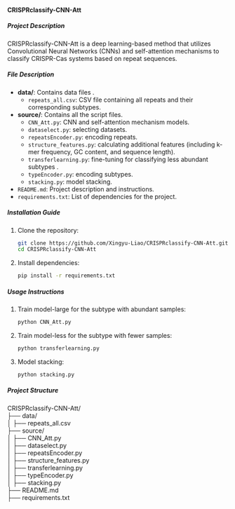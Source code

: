#### CRISPRclassify-CNN-Att

##### Project Description

CRISPRclassify-CNN-Att is a deep learning-based method that utilizes Convolutional Neural Networks (CNNs) and self-attention mechanisms to classify CRISPR-Cas systems based on repeat sequences.

##### File Description

- **data/**: Contains data files .
  - `repeats_all.csv`: CSV file containing all repeats and their corresponding subtypes.
- **source/**: Contains all the script files.
  - `CNN_Att.py`: CNN and self-attention mechanism models.
  - `dataselect.py`: selecting datasets.
  - `repeatsEncoder.py`: encoding repeats.
  - `structure_features.py`: calculating additional features (including k-mer frequency, GC content, and sequence length).
  - `transferlearning.py`: fine-tuning for classifying less abundant subtypes .
  - `typeEncoder.py`: encoding subtypes.
  - `stacking.py`: model stacking.
- `README.md`: Project description and instructions.
- `requirements.txt`: List of dependencies for the project.

##### Installation Guide

1. Clone the repository:
    ```bash
    git clone https://github.com/Xingyu-Liao/CRISPRclassify-CNN-Att.git
    cd CRISPRclassify-CNN-Att
    ```

2. Install dependencies:
    ```bash
    pip install -r requirements.txt
    ```
    

##### Usage Instructions

1. Train model-large for the subtype with abundant samples:

   ```python
   python CNN_Att.py
   ```

2. Train model-less for the subtype with fewer samples:

   ```python
   python transferlearning.py
   ```

3. Model stacking:

   ```python
   python stacking.py
   ```

##### Project Structure  

CRISPRclassify-CNN-Att/  
├── data/  
│   ├── repeats_all.csv  
├── source/  
│   ├── CNN_Att.py  
│   ├── dataselect.py  
│   ├── repeatsEncoder.py  
│   ├── structure_features.py  
│   ├── transferlearning.py  
│   ├── typeEncoder.py  
│   ├── stacking.py  
├── README.md  
├── requirements.txt  
